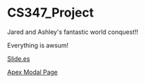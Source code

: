CS347_Project
=============

Jared and Ashley's fantastic world conquest!!

Everything is awsum!

[Slide.es](http://slid.es/ashleyng/business-contract-database)

[Apex Modal Page](http://apex.oracle.com/pls/apex/f?p=77083:2:0::NO)
